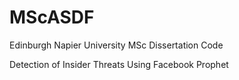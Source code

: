 # MScASDF
Edinburgh Napier University MSc Dissertation Code

Detection of Insider Threats Using Facebook Prophet
